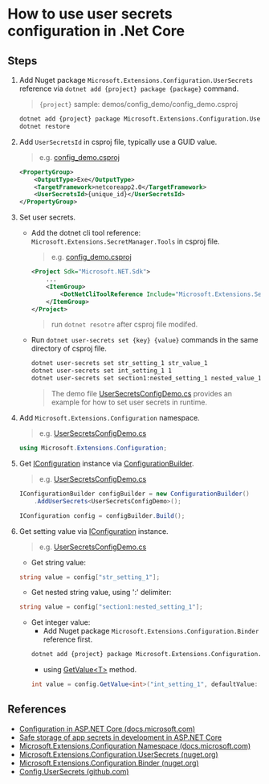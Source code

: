 # How to use user secrets configuration in .Net Core

## Steps

1. Add Nuget package `Microsoft.Extensions.Configuration.UserSecrets` reference via `dotnet add {project} package {package}` command.

    > `{project}` sample: demos/config_demo/config_demo.csproj

    ```bash
    dotnet add {project} package Microsoft.Extensions.Configuration.UserSecrets
    dotnet restore
    ```

2. Add `UserSecretsId` in csproj file, typically use a GUID value.

   > e.g. [config_demo.csproj](../../demos/config_demo/config_demo.csproj)

    ```xml
    <PropertyGroup>
        <OutputType>Exe</OutputType>
        <TargetFramework>netcoreapp2.0</TargetFramework>
        <UserSecretsId>{unique_id}</UserSecretsId>
    </PropertyGroup>
    ```

3. Set user secrets.

    * Add the dotnet cli tool reference: `Microsoft.Extensions.SecretManager.Tools` in csproj file.

        > e.g. [config_demo.csproj](demos/config_demo/config_demo.csproj)

        ```xml
        <Project Sdk="Microsoft.NET.Sdk">
            ...
            <ItemGroup>
                <DotNetCliToolReference Include="Microsoft.Extensions.SecretManager.Tools" Version="2.0.0" />
            </ItemGroup>
        </Project>
        ```

        > run `dotnet resotre` after csproj file modifed.

    * Run `dotnet user-secrets set {key} {value}` commands in the same directory of csproj file.
        ```bash
        dotnet user-secrets set str_setting_1 str_value_1
        dotnet user-secrets set int_setting_1 1
        dotnet user-secrets set section1:nested_setting_1 nested_value_1
        ```

        > The demo file [UserSecretsConfigDemo.cs](../../demos/config_demo/UserSecretsConfigDemo.cs) provides an example for how to set user secrets in runtime.

4. Add `Microsoft.Extensions.Configuration` namespace.

    > e.g. [UserSecretsConfigDemo.cs](../../demos/config_demo/UserSecretsConfigDemo.cs)
    ```csharp
    using Microsoft.Extensions.Configuration;
    ```

5. Get [IConfiguration](https://docs.microsoft.com/en-us/dotnet/api/microsoft.extensions.configuration.iconfiguration) instance via [ConfigurationBuilder](https://docs.microsoft.com/en-us/dotnet/api/microsoft.extensions.configuration.configurationbuilder).

    > e.g. [UserSecretsConfigDemo.cs](../../demos/config_demo/UserSecretsConfigDemo.cs)
    ```csharp
    IConfigurationBuilder configBuilder = new ConfigurationBuilder()
        .AddUserSecrets<UserSecretsConfigDemo>();

    IConfiguration config = configBuilder.Build();
    ```

6. Get setting value via [IConfiguration](https://docs.microsoft.com/en-us/dotnet/api/microsoft.extensions.configuration.iconfiguration) instance.

    > e.g. [UserSecretsConfigDemo.cs](../../demos/config_demo/UserSecretsConfigDemo.cs)
    * Get string value:
    ```csharp
    string value = config["str_setting_1"];
    ```

    * Get nested string value, using ':' delimiter:
    ```csharp
    string value = config["section1:nested_setting_1"];
    ```

    * Get integer value:
        * Add Nuget package `Microsoft.Extensions.Configuration.Binder` reference first.
        ```bash
        dotnet add {project} package Microsoft.Extensions.Configuration.Binder
        ```
        * using [GetValue&lt;T&gt;](https://docs.microsoft.com/en-us/dotnet/api/microsoft.extensions.configuration.configurationbinder.getvalue) method.
        ```csharp
        int value = config.GetValue<int>("int_setting_1", defaultValue: 0);
        ```

## References

* [Configuration in ASP.NET Core (docs.microsoft.com)](https://docs.microsoft.com/en-us/aspnet/core/fundamentals/configuration/)
* [Safe storage of app secrets in development in ASP.NET Core](https://docs.microsoft.com/en-us/aspnet/core/security/app-secrets)
* [Microsoft.Extensions.Configuration Namespace (docs.microsoft.com)](https://docs.microsoft.com/en-us/dotnet/api/microsoft.extensions.configuration)
* [Microsoft.Extensions.Configuration.UserSecrets (nuget.org)](https://www.nuget.org/packages/Microsoft.Extensions.Configuration.UserSecrets)
* [Microsoft.Extensions.Configuration.Binder (nuget.org)](https://www.nuget.org/packages/Microsoft.Extensions.Configuration.Binder)
* [Config.UserSecrets (github.com)](https://github.com/aspnet/Configuration/tree/dev/src/Config.UserSecrets)